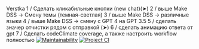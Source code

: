 Verstka
1 / Сделать кликабильные кнопки (new chat)(➤)
2 / выше Make DSS -> Смену темы (темная-светлая)
3 / выше Make DSS -> различные языки
4 / выше Make DSS -> смену с GPT 4 на GPT 3.5
5 / сделать значер отчистки рядом с отправкой (➤)
6 / сделать анимацию ответа от gpt
7 / Сделать codeClimate coverage, а также настроить workflow полностью
[![Maintainability](https://api.codeclimate.com/v1/badges/1014970eb5049e45321e/maintainability)](https://codeclimate.com/github/AndreyPiganov/Dream_Squad_Six_/maintainability)
[![Project CI](https://github.com/21Ner04/Dream_Squad_Six_/actions/workflows/project.yml/badge.svg?branch=featureBugFix)](https://github.com/21Ner04/Dream_Squad_Six_/actions/workflows/project.yml)

